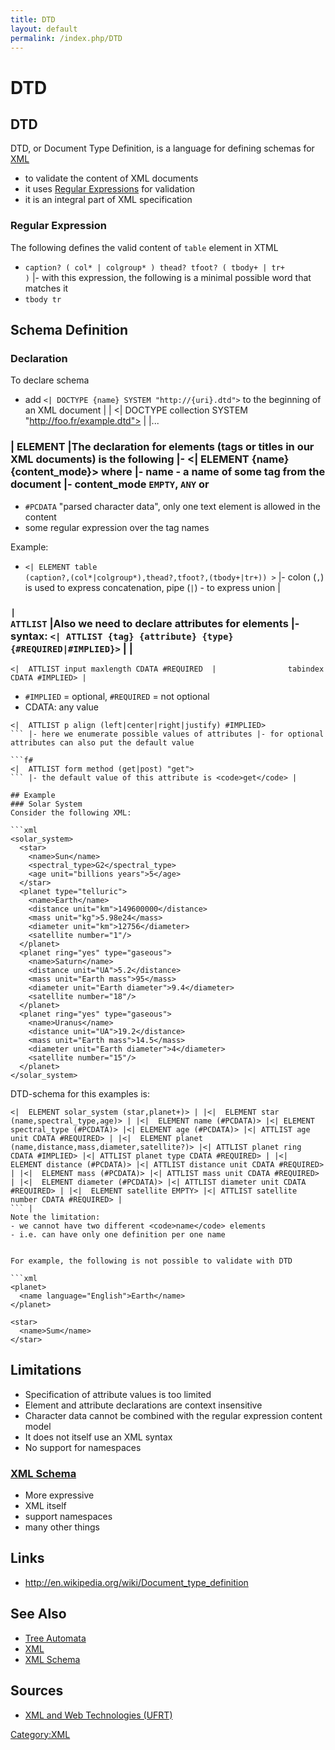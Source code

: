 ```yaml
---
title: DTD
layout: default
permalink: /index.php/DTD
---
```


# DTD

## DTD
DTD, or Document Type Definition, is a language for defining schemas for [XML](XML)
- to validate the content of XML documents
- it uses [Regular Expressions](Regular_Expressions) for validation
- it is an integral part of XML specification


### Regular Expression
The following defines the valid content of <code>table</code> element in XTML
- <code>caption? ( col* |  colgroup* ) thead? tfoot? ( tbody+ | tr+ )</code> |- with this expression, the following is a minimal possible word that matches it
- <code>tbody tr</code>


## Schema Definition
### Declaration
To declare schema
- add <code><|  DOCTYPE {name} SYSTEM "http://{uri}.dtd"></code> to the beginning of an XML document | |<?xml version="1.1"?> 
<|  DOCTYPE collection SYSTEM "http://foo.fr/example.dtd"> |<collection>  |... 
</collection> 


### |  ELEMENT |The declaration for elements (tags or titles in our XML documents) is the following  |- <|  ELEMENT {name} {content_mode}> where |- name - a name of some tag from the document |- content_mode <code>EMPTY</code>, <code>ANY</code> or 
- <code>#PCDATA</code> "parsed character data", only one text element is allowed in the content
- some regular expression over the tag names


Example:
- <code><|  ELEMENT table (caption?,(col*|colgroup*),thead?,tfoot?,(tbody+|tr+)) ></code> |- colon (<code>,</code>) is used to express concatenation, pipe (<code>|</code>) - to express union |


### <code>|  ATTLIST</code> |Also we need to declare attributes for elements |- syntax: <code><|  ATTLIST {tag} {attribute} {type} {#REQUIRED|#IMPLIED}></code>  | |
```f#
<|  ATTLIST input maxlength CDATA #REQUIRED  |                tabindex CDATA #IMPLIED> |
```
- <code>#IMPLIED</code> = optional, <code>#REQUIRED</code>  = not optional
- CDATA: any value

```f#
<|  ATTLIST p align (left|center|right|justify) #IMPLIED>
``` |- here we enumerate possible values of attributes |- for optional attributes can also put the default value 

```f#
<|  ATTLIST form method (get|post) "get">
``` |- the default value of this attribute is <code>get</code> |

## Example
### Solar System
Consider the following XML:

```xml
<solar_system>
  <star>
    <name>Sun</name>
    <spectral_type>G2</spectral_type>
    <age unit="billions years">5</age>
  </star>
  <planet type="telluric">
    <name>Earth</name>
    <distance unit="km">149600000</distance>
    <mass unit="kg">5.98e24</mass>
    <diameter unit="km">12756</diameter>
    <satellite number="1"/>
  </planet>
  <planet ring="yes" type="gaseous">
    <name>Saturn</name>
    <distance unit="UA">5.2</distance>
    <mass unit="Earth mass">95</mass>
    <diameter unit="Earth diameter">9.4</diameter>
    <satellite number="18"/>
  </planet>
  <planet ring="yes" type="gaseous">
    <name>Uranus</name>
    <distance unit="UA">19.2</distance>
    <mass unit="Earth mass">14.5</mass>
    <diameter unit="Earth diameter">4</diameter>
    <satellite number="15"/>
  </planet>
</solar_system>
```


DTD-schema for this examples is:
```carbon
<|  ELEMENT solar_system (star,planet+)> | |<|  ELEMENT star (name,spectral_type,age)> | |<|  ELEMENT name (#PCDATA)> |<| ELEMENT spectral_type (#PCDATA)> |<| ELEMENT age (#PCDATA)> |<| ATTLIST age unit CDATA #REQUIRED> | |<|  ELEMENT planet (name,distance,mass,diameter,satellite?)> |<| ATTLIST planet ring CDATA #IMPLIED> |<| ATTLIST planet type CDATA #REQUIRED> | |<|  ELEMENT distance (#PCDATA)> |<| ATTLIST distance unit CDATA #REQUIRED> | |<|  ELEMENT mass (#PCDATA)> |<| ATTLIST mass unit CDATA #REQUIRED> | |<|  ELEMENT diameter (#PCDATA)> |<| ATTLIST diameter unit CDATA #REQUIRED> | |<|  ELEMENT satellite EMPTY> |<| ATTLIST satellite number CDATA #REQUIRED> |
``` |
Note the limitation:
- we cannot have two different <code>name</code> elements
- i.e. can have only one definition per one name


For example, the following is not possible to validate with DTD

```xml
<planet>
  <name language="English">Earth</name>
</planet>

<star>
  <name>Sum</name>
</star>
```


## Limitations
- Specification of attribute values is too limited 
- Element and attribute declarations are context insensitive 
- Character data cannot be combined with the regular expression content model 
- It does not itself use an XML syntax 
- No support for namespaces 


### [XML Schema](XML_Schema)
- More expressive 
- XML itself
- support namespaces
- many other things


## Links
- http://en.wikipedia.org/wiki/Document_type_definition

## See Also
- [Tree Automata](Tree_Automata)
- [XML](XML)
- [XML Schema](XML_Schema)

## Sources
- [XML and Web Technologies (UFRT)](XML_and_Web_Technologies_(UFRT))

[Category:XML](Category_XML)